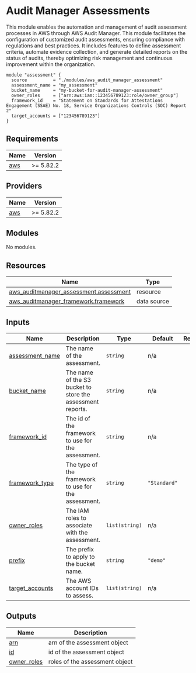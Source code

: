# Audit Manager Assessments
This module enables the automation and management of audit assessment processes in AWS through AWS Audit Manager. This module facilitates the configuration of customized audit assessments, ensuring compliance with regulations and best practices. It includes features to define assessment criteria, automate evidence collection, and generate detailed reports on the status of audits, thereby optimizing risk management and continuous improvement within the organization.

```hcl
module "assessment" {
  source          = "./modules/aws_audit_manager_assessment"
  assessment_name = "my_assessment"
  bucket_name     = "my-bucket-for-audit-manager-assessment"
  owner_roles     = ["arn:aws:iam::123456789123:role/owner_group"]
  framework_id    = "Statement on Standards for Attestations Engagement (SSAE) No. 18, Service Organizations Controls (SOC) Report 2"
  target_accounts = ["123456789123"]
}
```

## Requirements

| Name | Version |
|------|---------|
| <a name="requirement_aws"></a> [aws](#requirement\_aws) | >= 5.82.2 |

## Providers

| Name | Version |
|------|---------|
| <a name="provider_aws"></a> [aws](#provider\_aws) | >= 5.82.2 |

## Modules

No modules.

## Resources

| Name | Type |
|------|------|
| [aws_auditmanager_assessment.assessment](https://registry.terraform.io/providers/hashicorp/aws/latest/docs/resources/auditmanager_assessment) | resource |
| [aws_auditmanager_framework.framework](https://registry.terraform.io/providers/hashicorp/aws/latest/docs/data-sources/auditmanager_framework) | data source |

## Inputs

| Name | Description | Type | Default | Required |
|------|-------------|------|---------|:--------:|
| <a name="input_assessment_name"></a> [assessment\_name](#input\_assessment\_name) | The name of the assessment. | `string` | n/a | yes |
| <a name="input_bucket_name"></a> [bucket\_name](#input\_bucket\_name) | The name of the S3 bucket to store the assessment reports. | `string` | n/a | yes |
| <a name="input_framework_id"></a> [framework\_id](#input\_framework\_id) | The id of the framework to use for the assessment. | `string` | n/a | yes |
| <a name="input_framework_type"></a> [framework\_type](#input\_framework\_type) | The type of the framework to use for the assessment. | `string` | `"Standard"` | no |
| <a name="input_owner_roles"></a> [owner\_roles](#input\_owner\_roles) | The IAM roles to associate with the assessment. | `list(string)` | n/a | yes |
| <a name="input_prefix"></a> [prefix](#input\_prefix) | The prefix to apply to the bucket name. | `string` | `"demo"` | no |
| <a name="input_target_accounts"></a> [target\_accounts](#input\_target\_accounts) | The AWS account IDs to assess. | `list(string)` | n/a | yes |

## Outputs

| Name | Description |
|------|-------------|
| <a name="output_arn"></a> [arn](#output\_arn) | arn of the assessment object |
| <a name="output_id"></a> [id](#output\_id) | id of the assessment object |
| <a name="output_owner_roles"></a> [owner\_roles](#output\_owner\_roles) | roles of the assessment object |
